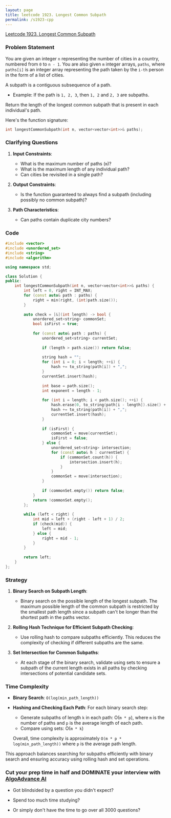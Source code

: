 ```yaml
---
layout: page
title: leetcode 1923. Longest Common Subpath
permalink: /s1923-cpp
---
```

[Leetcode 1923. Longest Common Subpath](https://algoadvance.github.io/algoadvance/l1923)
### Problem Statement
You are given an integer `n` representing the number of cities in a country, numbered from `0` to `n - 1`. You are also given `m` integer arrays, `paths`, where `paths[i]` is an integer array representing the path taken by the `i-th` person in the form of a list of cities.

A subpath is a contiguous subsequence of a path.

* Example: If the path is `1, 2, 3`, then `1, 2` and `2, 3` are subpaths.
  
Return the length of the longest common subpath that is present in each individual's path.

Here's the function signature:
```cpp
int longestCommonSubpath(int n, vector<vector<int>>& paths);
```

### Clarifying Questions
1. **Input Constraints**:
    - What is the maximum number of paths (`m`)?
    - What is the maximum length of any individual path?
    - Can cities be revisited in a single path?

2. **Output Constraints**:
    - Is the function guaranteed to always find a subpath (including possibly no common subpath)?

3. **Path Characteristics**:
    - Can paths contain duplicate city numbers?

### Code
```cpp
#include <vector>
#include <unordered_set>
#include <string>
#include <algorithm>

using namespace std;

class Solution {
public:
    int longestCommonSubpath(int n, vector<vector<int>>& paths) {
        int left = 0, right = INT_MAX; 
        for (const auto& path : paths) {
            right = min(right, (int)path.size());
        }
        
        auto check = [&](int length) -> bool {
            unordered_set<string> commonSet;
            bool isFirst = true;
            
            for (const auto& path : paths) {
                unordered_set<string> currentSet;
                
                if (length > path.size()) return false;
                
                string hash = "";
                for (int i = 0; i < length; ++i) {
                    hash += to_string(path[i]) + ",";
                }
                currentSet.insert(hash);
                
                int base = path.size();
                int exponent = length - 1;
                
                for (int i = length; i < path.size(); ++i) {
                    hash.erase(0, to_string(path[i - length]).size() + 1);
                    hash += to_string(path[i]) + ",";
                    currentSet.insert(hash);
                }
                
                if (isFirst) {
                    commonSet = move(currentSet);
                    isFirst = false;
                } else {
                    unordered_set<string> intersection;
                    for (const auto& h : currentSet) {
                        if (commonSet.count(h)) {
                            intersection.insert(h);
                        }
                    }
                    commonSet = move(intersection);
                }
                
                if (commonSet.empty()) return false;
            }
            return !commonSet.empty();
        };
        
        while (left < right) {
            int mid = left + (right - left + 1) / 2;
            if (check(mid)) {
                left = mid;
            } else {
                right = mid - 1;
            }
        }
        
        return left;
    }
};
```

### Strategy
1. **Binary Search on Subpath Length**:
    - Binary search on the possible length of the longest subpath. The maximum possible length of the common subpath is restricted by the smallest path length since a subpath can't be longer than the shortest path in the paths vector.

2. **Rolling Hash Technique for Efficient Subpath Checking**:
    - Use rolling hash to compare subpaths efficiently. This reduces the complexity of checking if different subpaths are the same.

3. **Set Intersection for Common Subpaths**:
    - At each stage of the binary search, validate using sets to ensure a subpath of the current length exists in all paths by checking intersections of potential candidate sets.

### Time Complexity
- **Binary Search**: `O(log(min_path_length))`
- **Hashing and Checking Each Path**: For each binary search step:
    - Generate subpaths of length `k` in each path: O(`m * p`), where `m` is the number of paths and `p` is the average length of each path.
    - Compare using sets: O(`m * k`)
    
    Overall, time complexity is approximately `O(m * p * log(min_path_length))` where `p` is the average path length.

This approach balances searching for subpaths efficiently with binary search and ensuring accuracy using rolling hash and set operations.


### Cut your prep time in half and DOMINATE your interview with [AlgoAdvance AI](https://algoAdvance.com)

- Got blindsided by a question you didn't expect?

- Spend too much time studying?

- Or simply don't have the time to go over all 3000 questions?

